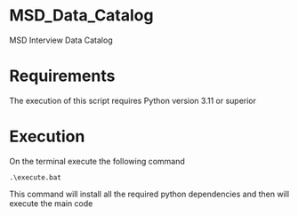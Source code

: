 # MSD_Data_Catalog
MSD Interview Data Catalog

# Requirements

The execution of this script requires Python version 3.11 or superior

# Execution

On the terminal execute the following command

```terminal
.\execute.bat
```

This command will install all the required python dependencies and then will execute the main code
